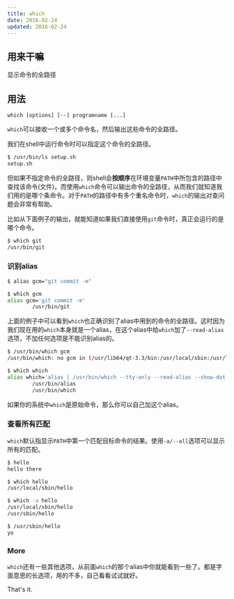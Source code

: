 ```yaml
---
title: which
date: 2016-02-24
updated: 2016-02-24
---
```

## 用来干嘛

显示命令的全路径

## 用法

```text
which [options] [--] programname [...]
```

`which`可以接收一个或多个命令名，然后输出这些命令的全路径。

我们在shell中运行命令时可以指定这个命令的全路径。

```sh
$ /usr/bin/ls setup.sh
setup.sh
```

但如果不指定命令的全路径，则shell会**按顺序**在环境变量`PATH`中所包含的路径中查找该命令(文件)。而使用`which`命令可以输出命令的全路径，从而我们就知道我们用的是哪个条命令。对于`PATH`的路径中有多个重名命令时，`which`的输出对查问题会非常有帮助。

比如从下面例子的输出，就能知道如果我们直接使用`git`命令时，真正会运行的是哪个命令。

```sh
$ which git
/usr/bin/git
```

### 识别alias

```sh
$ alias gcm="git commit -m"

$ which gcm
alias gcm='git commit -m'
        /usr/bin/git
```

上面的例子中可以看到`which`也正确识别了alias中用到的命令的全路径。这时因为我们现在用的`which`本身就是一个alias，在这个alias中给`which`加了`--read-alias`选项，不加任何选项是不能识别alias的。


```sh
$ /usr/bin/which gcm
/usr/bin/which: no gcm in (/usr/lib64/qt-3.3/bin:/usr/local/sbin:/usr/local/bin:/usr/sbin:/usr/bin:/root/bin)

$ which which
alias which='alias | /usr/bin/which --tty-only --read-alias --show-dot --show-tilde'
        /usr/bin/alias
        /usr/bin/which
```

如果你的系统中`which`是原始命令，那么你可以自己加这个alias。

### 查看所有匹配

`which`默认指显示`PATH`中第一个匹配目标命令的结果。使用`-a/--all`选项可以显示所有的匹配。


```sh
$ hello
hello there

$ which hello
/usr/local/sbin/hello

$ which -a hello
/usr/local/sbin/hello
/usr/sbin/hello

$ /usr/sbin/hello
yo
```

### More

`which`还有一些其他选项，从前面`which`的那个alias中你就能看到一些了。都是字面意思的长选项，用的不多，自己看看试试就好。


That's it.
